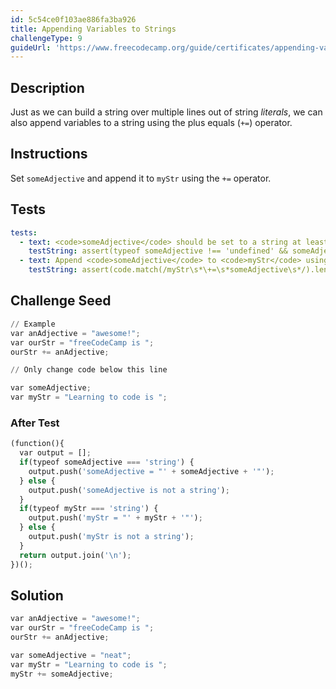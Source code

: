 ```yaml
---
id: 5c54ce0f103ae886fa3ba926
title: Appending Variables to Strings
challengeType: 9
guideUrl: 'https://www.freecodecamp.org/guide/certificates/appending-variables-to-strings'
---
```


## Description
<section id='description'>
Just as we can build a string over multiple lines out of string <dfn>literals</dfn>, we can also append variables to a string using the plus equals (<code>+=</code>) operator.
</section>

## Instructions
<section id='instructions'>
Set <code>someAdjective</code> and append it to <code>myStr</code> using the <code>+=</code> operator.
</section>

## Tests
<section id='tests'>

```yml
tests:
  - text: <code>someAdjective</code> should be set to a string at least 3 characters long
    testString: assert(typeof someAdjective !== 'undefined' && someAdjective.length > 2, '<code>someAdjective</code> should be set to a string at least 3 characters long');
  - text: Append <code>someAdjective</code> to <code>myStr</code> using the <code>+=</code> operator
    testString: assert(code.match(/myStr\s*\+=\s*someAdjective\s*/).length > 0, 'Append <code>someAdjective</code> to <code>myStr</code> using the <code>+=</code> operator');

```

</section>

## Challenge Seed
<section id='challengeSeed'>

<div id='py-seed'>

```python
// Example
var anAdjective = "awesome!";
var ourStr = "freeCodeCamp is ";
ourStr += anAdjective;

// Only change code below this line

var someAdjective;
var myStr = "Learning to code is ";

```

</div>


### After Test
<div id='js-teardown'>

```python
(function(){
  var output = [];
  if(typeof someAdjective === 'string') {
    output.push('someAdjective = "' + someAdjective + '"');
  } else {
    output.push('someAdjective is not a string');
  }
  if(typeof myStr === 'string') {
    output.push('myStr = "' + myStr + '"');
  } else {
    output.push('myStr is not a string');
  }
  return output.join('\n');
})();
```

</div>

</section>

## Solution
<section id='solution'>


```python
var anAdjective = "awesome!";
var ourStr = "freeCodeCamp is ";
ourStr += anAdjective;

var someAdjective = "neat";
var myStr = "Learning to code is ";
myStr += someAdjective;
```

</section>
